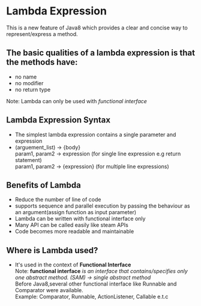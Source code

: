 # Lambda Expression
This is a new feature of Java8 which provides a clear and concise way to represent/express a method.

The basic qualities of a lambda expression is that the methods have:
-
* no name
* no modifier
* no return type

Note: Lambda can only be used with *functional interface*

Lambda Expression Syntax
- 
* The simplest lambda expression contains a single parameter and  expression
* (arguement_list) -> {body}
    </br> param1, param2 -> expression (for single line expression e.g return statement)
    </br> param1, param2 -> {expression} (for multiple line expressions)

Benefits of Lambda
- 
* Reduce the number of line of code
* supports sequence and parallel execution by passing the behaviour as an argument(assign function as input parameter)
* Lambda can be written with functional interface only
* Many API can be called easily like steam APIs
* Code becomes more readable and maintainable

Where is Lambda used?
- 
* It's used in the context of **Functional Interface**
</br>Note: **functional interface** *is an interface that contains/specifies only one abstract method. (SAM) -> single abstract method*
    </br> Before Java8,several other functional interface like Runnable and Comparator were available.
    </br> Example: Comparator, Runnable, ActionListener, Callable e.t.c